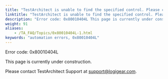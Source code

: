```yaml
--- 
title: "TestArchitect is unable to find the specified control. Please check that the <controlName\\> control, which resides in the <windowName\\> window, exists."
linktitle: "TestArchitect is unable to find the specified control. Please check that the *<controlName\\>* control, which resides in the *<windowName\\>* window, exists."
description: "Error code: 0x80010404L This page is currently under construction. Please contact TestArchitect Support at support@logigear.com ."
weight: 91
aliases: 
    - /TA_FAQ/Topics/0x80010404L-1.html
keywords: "automation errors, 0x80010404L"
---
```


Error code: 0x80010404L

This page is currently under construction.

Please contact TestArchitect Support at [support@logigear.com](mailto:support@logigear.com).




